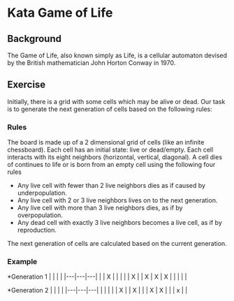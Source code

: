 # Kata Game of Life

## Background
The Game of Life, also known simply as Life, is a cellular automaton devised by the British mathematician John Horton Conway in 1970.

## Exercise
Initially, there is a grid with some cells which may be alive or dead. Our task is to generate the next generation of cells based on the following rules: 

### Rules
The board is made up of a 2 dimensional grid of cells (like an infinite chessboard).
Each cell has an initial state: live or dead/empty. 
Each cell interacts with its eight neighbors (horizontal, vertical, diagonal).
A cell dies of continues to life or is born from an empty cell using the following four rules

* Any live cell with fewer than 2 live neighbors dies as if caused by underpopulation.
* Any live cell with 2 or 3 live neighbors lives on to the next generation.
* Any live cell with more than 3 live neighbors dies, as if by overpopulation.
* Any dead cell with exactly 3 live neighbors becomes a live cell, as if by reproduction.

The next generation of cells are calculated based on the current generation.

### Example
*Generation 1
|   |   |   |
|---|---|---|
|   | X |   |
|   |   | X |
| X | X | X |
|   |   |   |

*Generation 2
|   |   |   |
|---|---|---|
|   |   |   |
| X |   | X |
|   | X | X |
|   | x |   |
